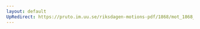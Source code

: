 ```yaml
---
layout: default
UpRedirect: https://pruto.im.uu.se/riksdagen-motions-pdf/1868/mot_1868__fk__53/mot_1868__fk__53-001.pdf
---
```

